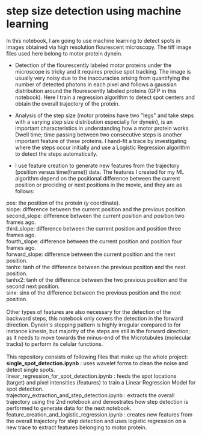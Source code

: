# step size detection using machine learning

In this notebook, I am going to use machine learning to detect spots in images obtained via high resolution flourescent microscopy. The tiff image files used here belong to motor protein dynein.

- Detection of the flourescently labeled motor proteins under the microscope is tricky and it requires precise spot tracking. The image is usually very noisy due to the inaccuracies arising from quantifying the number of detected photons in each pixel and follows a gaussian distribution around the flourescently labeled proteins (GFP in this notebook). Here I train a regression algorithm to detect spot centers and obtain the overall trajectory of the protein.

- Analysis of the step size (motor proteins have two "legs" and take steps with a varying step size distribution especially for dynein), is an important characteristics in understanding how a motor protein works. Dwell time; time passing between two consecutive steps is another important feature of these proteins. I hand-fit a trace by investigating where the steps occur initially and use a Logistic Regression algorithm to detect the steps automatically.

- I use feature creation to generate new features from the trajectory (position versus time(frame)) data. The features I created for my ML algorithm depend on the positional difference between the current position or preciding or next positions in the movie, and they are as follows:

pos: the position of the protein (y coordinate).<br>
slope: difference between the current position and the previous position.<br>
second_slope: difference between the current position and position two frames ago.<br>
third_slope: difference between the current position and position three frames ago.<br>
fourth_slope: difference between the current position and position four frames ago.<br>
forward_slope: difference between the current position and the next position.<br>
tanhx: tanh of the difference between the previous position and the next position.<br>
tanhx2: tanh of the difference between the two previous position and the second next position.<br>
sinx: sinx of the difference between the previous position and the next position.<br>
<br>
Other types of features are also necessary for the detection of the backward steps, this notebook only covers the detection in the forward direction. Dynein's stepping pattern is highly irregular compared to for instance kinesin, but majority of the steps are still in the forward direction; as it needs to move towards the minus-end of the Microtubules (molecular tracks) to perform its celular functions.
<br><br>
This repository consists of following files that make up the whole project:<br>
<b>single_spot_detection.ipynb</b> : uses wavelet forms to clean the noise and detect single spots.<br>
linear_regression_for_spot_detection.ipynb : feeds the spot locations (target) and pixel intensities (features) to train a Linear Regression Model for spot detection.<br>
trajectory_extraction_and_step_detection.ipynb : extracts the overall trajectory using the 2nd notebook and demostrates how step detection is performed to generate data for the next notebook.<br>
feature_creation_and_logistic_regression.ipynb : creates new features from the overall trajectory for step detection and uses logistic regression on a new trace to extract features belonging to motor protein.
